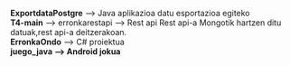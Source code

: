 <b>ExportdataPostgre</b> --> Java aplikazioa datu esportazioa egiteko<br>
<b>T4-main</b> --> erronkarestapi --> Rest api Rest api-a Mongotik hartzen ditu datuak,rest api-a deitzerakoan.<br>
<b>ErronkaOndo</b> --> C# proiektua <br>
<b>juego_java --> Android jokua </b>
